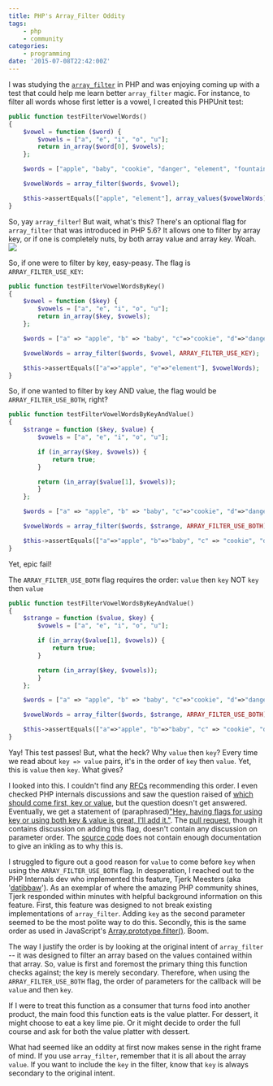 ```yaml
---
title: PHP's Array_Filter Oddity
tags:
    - php
    - community
categories:
    - programming
date: '2015-07-08T22:42:00Z'
---
```

I was studying the [`array_filter`](http://php.net/manual/en/function.array-filter.php) in PHP and was enjoying coming up with a test that could help me learn better `array_filter` magic. For instance, to filter all words whose first letter is a vowel, I created this PHPUnit test:

```php
public function testFilterVowelWords()
{
    $vowel = function ($word) {
        $vowels = ["a", "e", "i", "o", "u"];
        return in_array($word[0], $vowels);
    };

    $words = ["apple", "baby", "cookie", "danger", "element", "fountain", "grape"];

    $vowelWords = array_filter($words, $vowel);

    $this->assertEquals(["apple", "element"], array_values($vowelWords));
}
```

So, yay `array_filter`! But wait, what's this? There's an optional flag for `array_filter` that was introduced in PHP 5.6? It allows one to filter by array key, or if one is completely nuts, by both array value and array key. Woah.
<img src="https://s3.amazonaws.com/giphymedia/media/yUIktdHUIamcg/giphy.gif">

So, if one were to filter by key, easy-peasy. The flag is `ARRAY_FILTER_USE_KEY`:

```php
public function testFilterVowelWordsByKey()
{
    $vowel = function ($key) {
        $vowels = ["a", "e", "i", "o", "u"];
        return in_array($key, $vowels);
    };

    $words = ["a" => "apple", "b" => "baby", "c"=>"cookie", "d"=>"danger", "e"=>"element", "f"=>"fountain", "g"=>"grape"];

    $vowelWords = array_filter($words, $vowel, ARRAY_FILTER_USE_KEY);

    $this->assertEquals(["a"=>"apple", "e"=>"element"], $vowelWords);
}
```

So, if one wanted to filter by key AND value, the flag would be `ARRAY_FILTER_USE_BOTH`, right?

```php
public function testFilterVowelWordsByKeyAndValue()
{
    $strange = function ($key, $value) {
        $vowels = ["a", "e", "i", "o", "u"];

        if (in_array($key, $vowels)) {
            return true;
        }

        return (in_array($value[1], $vowels));
        }
    };

    $words = ["a" => "apple", "b" => "baby", "c"=>"cookie", "d"=>"danger", "e"=>"element", "f"=>"fountain", "g"=>"grape"];

    $vowelWords = array_filter($words, $strange, ARRAY_FILTER_USE_BOTH);

    $this->assertEquals(["a"=>"apple", "b"=>"baby", "c" => "cookie", "d" => "danger", "e" => "element", "f" => "fountain"], $vowelWords);
}
```

Yet, epic fail!

The `ARRAY_FILTER_USE_BOTH` flag requires the order: `value` then `key` NOT `key` then `value`

```php
public function testFilterVowelWordsByKeyAndValue()
{
    $strange = function ($value, $key) {
        $vowels = ["a", "e", "i", "o", "u"];

        if (in_array($value[1], $vowels)) {
            return true;
        }

        return (in_array($key, $vowels));
        }
    };

    $words = ["a" => "apple", "b" => "baby", "c"=>"cookie", "d"=>"danger", "e"=>"element", "f"=>"fountain", "g"=>"grape"];

    $vowelWords = array_filter($words, $strange, ARRAY_FILTER_USE_BOTH);

    $this->assertEquals(["a"=>"apple", "b"=>"baby", "c" => "cookie", "d" => "danger", "e" => "element", "f" => "fountain"], $vowelWords);
}
```

Yay! This test passes! But, what the heck? Why `value` then `key`? Every time we read about `key => value` pairs, it's in the order of `key` then `value`. Yet, this is `value` then `key`. What gives?

I looked into this. I couldn't find any [RFCs](https://wiki.php.net/rfc) recommending this order. I even checked PHP internals discussions and saw the question raised of [which should come first, key or value](http://marc.info/?l=php-internals&m=137159339704961&w=2), but the question doesn't get answered. Eventually, we get a statement of (paraphrased)["Hey, having flags for using key or using both key & value is great, I'll add it."](http://marc.info/?l=php-internals&m=138023845322301&w=2). The [pull request](https://github.com/php/php-src/pull/287), though it contains discussion on adding this flag, doesn't contain any discussion on parameter order. The [source code](https://github.com/php/php-src/blob/master/ext/standard/array.c#L4803) does not contain enough documentation to give an inkling as to why this is.

I struggled to figure out a good reason for `value` to come before `key` when using the `ARRAY_FILTER_USE_BOTH` flag. In desperation, I reached out to the PHP Internals dev who implemented this feature, Tjerk Meesters (aka '[datibbaw](https://twitter.com/datibbaW)'). As an exemplar of where the amazing PHP community shines, Tjerk responded within minutes with helpful background information on this feature. First, this feature was designed to not break existing implementations of `array_filter`. Adding `key` as the second parameter seemed to be the most polite way to do this. Secondly, this is the same order as used in JavaScript's [Array.prototype.filter()](https://developer.mozilla.org/en-US/docs/Web/JavaScript/Reference/Global_Objects/Array/filter). Boom.

The way I justify the order is by looking at the original intent of `array_filter` -- it was designed to filter an array based on the values contained within that array. So, value is first and foremost the primary thing this function checks against; the key is merely secondary. Therefore, when using the `ARRAY_FILTER_USE_BOTH` flag, the order of parameters for the callback will be `value` and then `key`.

If I were to treat this function as a consumer that turns food into another product, the main food this function eats is the value platter. For dessert, it might choose to eat a key lime pie. Or it might decide to order the full course and ask for both the value platter with dessert.

What had seemed like an oddity at first now makes sense in the right frame of mind. If you use `array_filter`, remember that it is all about the array `value`. If you want to include the `key` in the filter, know that `key` is always secondary to the original intent.
